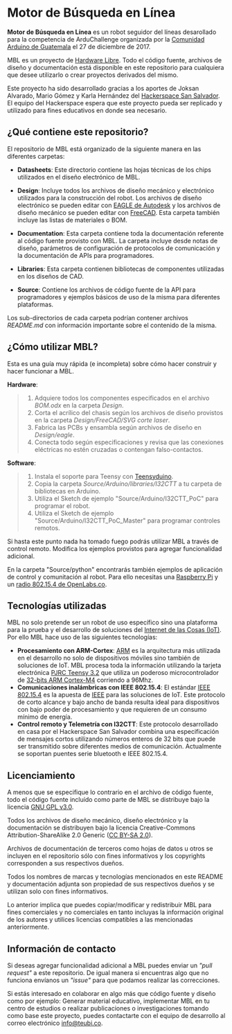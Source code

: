 Motor de Búsqueda en Línea
==========================
**Motor de Búsqueda en Línea** es un robot seguidor del líneas desarollado para la competencia de ArduChallenge organizada por la <a href="https://www.facebook.com/ArduinoGuatemala/">Comunidad Arduino de Guatemala</a> el 27 de diciembre de 2017.

MBL es un proyecto de <a href="https://www.oshwa.org/definition/spanish/">Hardware Libre</a>. Todo el código fuente, archivos de diseño y documentación está disponible en este repositorio para cualquiera que desee utilizarlo o crear proyectos derivados del mismo.

Este proyecto ha sido desarrollado gracias a los aportes de Joksan Alvarado, Mario Gómez y Karla Hernández del <a href="http://hackerspace.teubi.co/">Hackerspace San Salvador</a>. El equipo del Hackerspace espera que este proyecto pueda ser replicado y utilizado para fines educativos en donde sea necesario.

¿Qué contiene este repositorio?
-------------------------------
El repositorio de MBL está organizado de la siguiente manera en las diferentes carpetas:

- **Datasheets**: Este directorio contiene las hojas técnicas de los chips utilizados en el diseño electrónico de MBL. 

- **Design**: Incluye todos los archivos de diseño mecánico y electrónico utilizados para la construcción del robot. Los archivos de diseño electrónico se pueden editar con <a href="https://www.autodesk.com/products/eagle/overview">EAGLE de Autodesk</a> y los archivos de diseño mecánico se pueden editar con <a href="https://www.freecadweb.org/">FreeCAD</a>. Esta carpeta también incluye las listas de materiales o BOM.

- **Documentation**: Esta carpeta contiene toda la documentación referente al código fuente provisto con MBL. La carpeta incluye desde notas de diseño, parámetros de configuración de protocolos de comunicación y la documentación de APIs para programadores.

- **Libraries**: Esta carpeta contienen bibliotecas de componentes utilizadas en los diseños de CAD.

- **Source**: Contiene los archivos de código fuente de la API para programadores y ejemplos básicos de uso de la misma para diferentes plataformas.

Los sub-directorios de cada carpeta podrían contener archivos *README.md* con información importante sobre el contenido de la misma.

¿Cómo utilizar MBL?
-------------------
Esta es una guía muy rápida (e incompleta) sobre cómo hacer construir y hacer funcionar a MBL.

**Hardware**:
>1. Adquiere todos los componentes especificados en el archivo *BOM.odx* en la carpeta *Design*.
>2. Corta el acrílico del chasis según los archivos de diseño provistos en la carpeta *Design/FreeCAD/SVG corte laser*.
>3. Fabrica las PCBs y ensambla según archivos de diseño en *Design/eagle*.
>4. Conecta todo según especificaciones y revisa que las conexiones eléctricas no estén cruzadas o contengan falso-contactos.

**Software**:
>1. Instala el soporte para Teensy con <a href="https://www.pjrc.com/teensy/td_download.html">Teensyduino</a>.
>2. Copia la carpeta *Source/Arduino/libraries/I32CTT* a tu carpeta de bibliotecas en Arduino.
>3. Utiliza el Sketch de ejemplo "Source/Arduino/I32CTT_PoC" para programar el robot.
>4. Utiliza el Sketch de ejemplo "Source/Arduino/I32CTT_PoC_Master" para programar controles remotos.

Si hasta este punto nada ha tomado fuego podrás utilizar MBL a través de control remoto. Modifica los ejemplos provistos para agregar funcionalidad adicional.

En la carpeta "Source/python" encontrarás también ejemplos de aplicación de control y comunitación al robot. Para ello necesitas una <a href="https://www.raspberrypi.org/">Raspberry Pi</a> y un <a href="http://openlabs.co/OSHW/Raspberry-Pi-802.15.4-radio">radio 802.15.4 de OpenLabs.co</a>.

Tecnologías utilizadas
----------------------
MBL no solo pretende ser un robot de uso específico sino una plataforma para la prueba y el desarrollo de soluciones del <a href="https://es.wikipedia.org/wiki/Internet_de_las_cosas">Internet de las Cosas (IoT)</a>. Por ello MBL hace uso de las siguientes tecnologías:

* **Procesamiento con ARM-Cortex**: <a href="https://www.arm.com/">ARM</a> es la arquitectura más utilizada en el desarrollo no solo de dispositivos móviles sino también de soluciones de IoT. MBL procesa toda la información utilizando la tarjeta electrónica <a href="https://www.pjrc.com/teensy/teensy31.html">PJRC Teensy 3.2</a> que utiliza un poderoso microcontrolador de <a href="https://www.nxp.com/products/processors-and-microcontrollers/arm-based-processors-and-mcus/kinetis-cortex-m-mcus/k-seriesperformancem4/k2x-usb/kinetis-k20-100-mhz-full-speed-usb-mixed-signal-integration-microcontrollers-based-on-arm-cortex-m4-core:K20_100">32-bits ARM Cortex-M4</a> corriendo a 96Mhz.
* **Comunicaciones inalámbricas con IEEE 802.15.4**: El estándar <a href="https://en.wikipedia.org/wiki/IEEE_802.15.4">IEEE 802.15.4</a> es la apuesta de <a href="https://www.ieee.org/index.html">IEEE</a> para las soluciones de IoT. Este protocolo de corto alcance y bajo ancho de banda resulta ideal para dispositivos con bajo poder de procesamiento y que requieren de un consumo mínimo de energía.
* **Control remoto y Telemetría con I32CTT**: Este protocolo desarrollado en casa por el Hackerspace San Salvador combina una especificación de mensajes cortos utilizando números enteros de 32 bits que puede ser transmitido sobre diferentes medios de comunicación. Actualmente se soportan puentes serie bluetooth e IEEE 802.15.4.

Licenciamiento
--------------
A menos que se especifique lo contrario en el archivo de código fuente, todo el código fuente incluído como parte de MBL se distribuye bajo la licencia <a href="https://www.gnu.org/licenses/gpl-3.0.en.html">GNU GPL v3.0</a>.

Todos los archivos de diseño mecánico, diseño electrónico y la documentación se distribuyen bajo la licencia Creative-Commons Attribution-ShareAlike 2.0 Generic (<a href="https://creativecommons.org/licenses/by-sa/2.0/">CC BY-SA 2.0</a>).

Archivos de documentación de terceros como hojas de datos u otros se incluyen en el repositorio sólo con fines informativos y los copyrights corresponden a sus respectivos dueños.

Todos los nombres de marcas y tecnologías mencionados en este README y documentación adjunta son propiedad de sus respectivos dueños y se utilizan solo con fines informativos.

Lo anterior implica que puedes copiar/modificar y redistribuir MBL para fines comerciales y no comerciales en tanto incluyas la información original de los autores y utilices licencias compatibles a las mencionadas anteriormente.

Información de contacto
-----------------------
Si deseas agregar funcionalidad adicional a MBL puedes enviar un *"pull request"* a este repositorio. De igual manera si encuentras algo que no funciona envíanos un *"issue"* para que podamos realizar las correcciones.

Si estás interesado en colaborar en algo más que código fuente y diseño como por ejemplo: Generar material educativo, implementar MBL en tu centro de estudios o realizar publicaciones o investigaciones tomando como base este proyecto, puedes contactarte con el equipo de desarrollo al correo electrónico <a href="mailto:info@teubi.co">info@teubi.co</a>.
